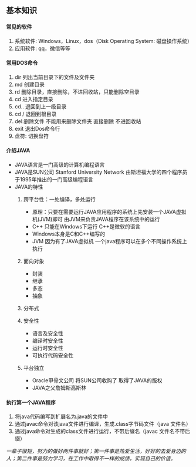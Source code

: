 ## 基本知识

#### 常见的软件

1. 系统软件: Windows，Linux，dos（Disk Operating System: 磁盘操作系统）
2. 应用软件: qq，微信等等

#### 常用DOS命令

1. dir  列出当前目录下的文件及文件夹
2. md  创建目录
3. rd  删除目录，直接删除，不进回收站，只能删除空目录
4. cd  进入指定目录
5. cd..  退回到上一级目录
6. cd /  退回到根目录
7. del:删除文件  不能用来删除文件夹 直接删除 不进回收站
8. exit  退出Dos命令行
9. 盘符:  切换盘符

#### 介绍JAVA

* JAVA语言是一门高级的计算机编程语言
* JAVA是SUN公司 Stanford University Network 由斯坦福大学的四个程序员于1995年推出的一门高级编程语言
* JAVA的特性
  1. 跨平台性：一处编译，多处运行
      * 原理：只要在需要运行JAVA应用程序的系统上先安装一个JAVA虚拟机(JVM)即可 由JVM来负责JAVA程序在该系统中的运行
      * C++ 只能在Windows下运行 C++是微软的语言
      * Windows本身是C和C++编写的
      * JVM 因为有了JAVA虚拟机 一个java程序可以在多个不同操作系统上执行

  2. 面向对象
      * 封装
      * 继承
      * 多态
      * 抽象

  3. 分布式

  4. 安全性
      * 语言及安全性
      * 编译时安全性
      * 运行时安全性
      * 可执行代码安全性

  5. 平台独立
      * Oracle甲骨文公司 将SUN公司收购了 取得了JAVA的版权
      * JAVA之父詹姆斯高斯林

#### 执行第一个JAVA程序

1. 将java代码编写到扩展名为.java的文件中
2. 通过javac命令对该java文件进行编译，生成.class字节码文件（java 文件名） 
3. 通过java命令对生成的class文件进行运行，不带后缀名（javac 文件名不带后缀）

*一辈子很短，努力的做好两件事就好；第一件事是热爱生活，好好的去爱身边的人；第二件事是努力学习，在工作中取得不一样的成绩，实现自己的价值。*